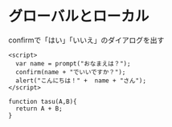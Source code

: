 # グローバルとローカル
confirmで「はい」「いいえ」のダイアログを出す
```
<script>
  var name = prompt("おなまえは？");
  confirm(name + "でいいですか？");
  alert("こんにちは！" +  name + "さん");
</script>
```
```
function tasu(A,B){
  return A + B;
}
```
